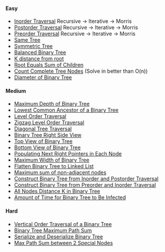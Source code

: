 #### Easy
- [Inorder Traversal](https://leetcode.com/problems/binary-tree-inorder-traversal/description/) Recursive -> Iterative -> Morris
- [Postorder Traversal](https://leetcode.com/problems/binary-tree-postorder-traversal/description/) Recursive -> Iterative -> Morris
- [Preorder Traversal](https://leetcode.com/problems/binary-tree-preorder-traversal/description/) Recursive -> Iterative -> Morris
- [Same Tree](https://leetcode.com/problems/same-tree/description/)
- [Symmetric Tree](https://leetcode.com/problems/symmetric-tree/description/)
- [Balanced Binary Tree](https://leetcode.com/problems/balanced-binary-tree/description/)
- [K distance from root](https://www.geeksforgeeks.org/problems/k-distance-from-root/1)
- [Root Equals Sum of Children](https://leetcode.com/problems/root-equals-sum-of-children/description/)
- [Count Complete Tree Nodes](https://leetcode.com/problems/count-complete-tree-nodes/description/) (Solve in better than O(n))
- [Diameter of Binary Tree](https://leetcode.com/problems/diameter-of-binary-tree/description/)

#### Medium
- [Maximum Depth of Binary Tree](https://leetcode.com/problems/maximum-depth-of-binary-tree/description/)
- [Lowest Common Ancestor of a Binary Tree](https://leetcode.com/problems/lowest-common-ancestor-of-a-binary-tree/description/)
- [Level Order Traversal](https://leetcode.com/problems/binary-tree-level-order-traversal/description/)
- [Zigzag Level Order Traversal](https://leetcode.com/problems/binary-tree-zigzag-level-order-traversal/description/)
- [Diagonal Tree Traversal](https://www.geeksforgeeks.org/problems/diagonal-traversal-of-binary-tree/1)
- [Binary Tree Right Side View](https://leetcode.com/problems/binary-tree-right-side-view/description/)
- [Top View of Binary Tree](https://www.geeksforgeeks.org/problems/top-view-of-binary-tree/1)
- [Bottom View of Binary Tree](https://www.geeksforgeeks.org/problems/bottom-view-of-binary-tree/1)
- [Populating Next Right Pointers in Each Node](https://leetcode.com/problems/populating-next-right-pointers-in-each-node/description/)
- [Maximum Width of Binary Tree](https://leetcode.com/problems/maximum-width-of-binary-tree/description/)
- [Flatten Binary Tree to Linked List](https://leetcode.com/problems/flatten-binary-tree-to-linked-list/description/)
- [Maximum sum of non-adjacent nodes](https://www.geeksforgeeks.org/problems/maximum-sum-of-non-adjacent-nodes/0)
- [Construct Binary Tree from Inorder and Postorder Traversal](https://leetcode.com/problems/construct-binary-tree-from-inorder-and-postorder-traversal/description/)
- [Construct Binary Tree from Preorder and Inorder Traversal](https://leetcode.com/problems/construct-binary-tree-from-preorder-and-inorder-traversal/description/)
- [All Nodes Distance K in Binary Tree](https://leetcode.com/problems/all-nodes-distance-k-in-binary-tree/description/)
- [Amount of Time for Binary Tree to Be Infected](https://leetcode.com/problems/amount-of-time-for-binary-tree-to-be-infected/description/)

#### Hard
- [Vertical Order Traversal of a Binary Tree](https://leetcode.com/problems/vertical-order-traversal-of-a-binary-tree/description/)
- [Binary Tree Maximum Path Sum](https://leetcode.com/problems/binary-tree-maximum-path-sum/description/)
- [Serialize and Deserialize Binary Tree](https://leetcode.com/problems/serialize-and-deserialize-binary-tree/description/)
- [Max Path Sum between 2 Special Nodes](https://www.geeksforgeeks.org/problems/maximum-path-sum/1)